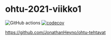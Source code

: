 # ohtu-2021-viikko1
![GitHub actions](https://github.com/JonathanHeyno/ohtu-2021-viikko1/workflows/CI/badge.svg)
[![codecov](https://codecov.io/gh/JonathanHeyno/ohtu-2021-viikko1/branch/main/graph/badge.svg?token=ZZY14OVWF2)](https://codecov.io/gh/JonathanHeyno/ohtu-2021-viikko1)

https://github.com/JonathanHeyno/ohtu-tehtavat
